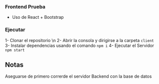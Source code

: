 ### Frontend Prueba

- Uso de React + Bootstrap

### Ejecutar
1- Clonar el repositorio
\n 2- Abrir la consola y dirigirse a la carpeta `client`
3- Instalar dependencias usando el comando `npm i`
4- Ejecutar el Servidor `npm start`


## Notas
Aseguarse de primero correrde el servidor Backend con la base de datos
